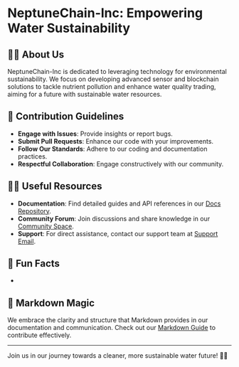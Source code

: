 # NeptuneChain-Inc: Empowering Water Sustainability

## 🙋‍♀️ About Us
NeptuneChain-Inc is dedicated to leveraging technology for environmental sustainability. We focus on developing advanced sensor and blockchain solutions to tackle nutrient pollution and enhance water quality trading, aiming for a future with sustainable water resources.

## 🌈 Contribution Guidelines
- **Engage with Issues**: Provide insights or report bugs.
- **Submit Pull Requests**: Enhance our code with your improvements.
- **Follow Our Standards**: Adhere to our coding and documentation practices.
- **Respectful Collaboration**: Engage constructively with our community.

## 👩‍💻 Useful Resources
- **Documentation**: Find detailed guides and API references in our [Docs Repository](#).
- **Community Forum**: Join discussions and share knowledge in our [Community Space](#).
- **Support**: For direct assistance, contact our support team at [Support Email](mailto:support@neptunechain-inc.com).

## 🍿 Fun Facts
- 

## 🧙 Markdown Magic
We embrace the clarity and structure that Markdown provides in our documentation and communication. Check out our [Markdown Guide](https://docs.github.com/github/writing-on-github/getting-started-with-writing-and-formatting-on-github/basic-writing-and-formatting-syntax) to contribute effectively.

---

Join us in our journey towards a cleaner, more sustainable water future! 🌊💧
